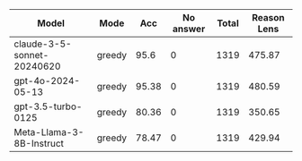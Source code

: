 |           Model            |  Mode  |  Acc  |  No answer  |  Total  |  Reason Lens  |
|----------------------------|--------|-------|-------------|---------|---------------|
| claude-3-5-sonnet-20240620 | greedy | 95.6  |      0      |  1319   |    475.87     |
|     gpt-4o-2024-05-13      | greedy | 95.38 |      0      |  1319   |    480.59     |
|     gpt-3.5-turbo-0125     | greedy | 80.36 |      0      |  1319   |    350.65     |
|  Meta-Llama-3-8B-Instruct  | greedy | 78.47 |      0      |  1319   |    429.94     |